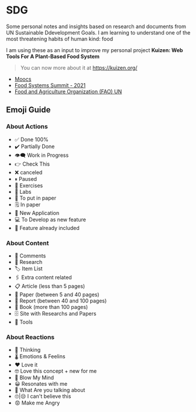 # SDG
Some personal notes and insights based on research and documents from UN Sustainable Ddevelopment Goals.
I am learning to understand one of the most threatening habits of human kind: food

I am using these as an input to improve my personal project **Kuizen: Web Tools For A Plant-Based Food System** 

> You can now more about it at https://kuizen.org/

- [Moocs](./moocs/readme.md)
- [Food Systems Summit - 2021](./fss2021/README.md)
- [Food and Agriculture Organization (FAO) UN](./fao/README.md)

## Emoji Guide
### About Actions
- ✅  Done 100%
- ✔️   Partially Done
- 👁️‍🗨️  Work in Progress
- 👉  Check This
- ❌  canceled
- ⏸  Paused
- 💪  Exercises
- 🧪  Labs
- 🔖  To put in paper
- 🗒️  In paper
- 📡  New Application
- 💻  To Develop as new feature
- 📲  Feature already included

### About Content
- 💬  Comments
- 🔬  Research
- 🏷️  Item List
- 🖇  Extra content related
- 📋  Article (less than 5 pages)
- 📃  Paper (between 5 and 40 pages)
- 📓  Report (between 40 and 100 pages)
- 📗  Book (more than 100 pages)
- 🗄️  Site with Researchs and Papers
- 🧰  Tools

### About Reactions
- 🤔  Thinking
- 🌡️  Emotions & Feelins
- ❤️   Love it
- 🤓  Love this concept + new for me
- 🤯  Blow My Mind
- 😀  Resonates with me
- 🤨  What Are you talking about
- 🙄|😒  I can't believe this
- 😡  Make me Angry


